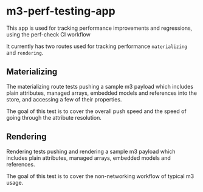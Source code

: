 # m3-perf-testing-app

This app is used for tracking performance improvements and regressions, using the perf-check CI workflow

It currently has two routes used for tracking performance `materializing` and `rendering`.

## Materializing

The materializing route tests pushing a sample m3 payload which includes plain attributes, managed arrays, embedded models and references into the store,
and accessing a few of their properties.

The goal of this test is to cover the overall push speed and the speed of going through the attribute resolution.

## Rendering

Rendering tests pushing and rendering a sample m3 payload which includes plain attributes, managed arrays, embedded models and references.

The goal of this test is to cover the non-networking workflow of typical m3 usage.
